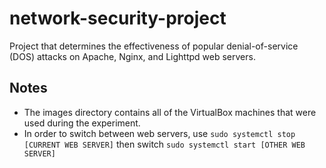 # network-security-project
Project that determines the effectiveness of popular denial-of-service (DOS) attacks on Apache, Nginx, and Lighttpd web servers.


## Notes
- The images directory contains all of the VirtualBox machines that were used during the experiment.
- In order to switch between web servers, use `sudo systemctl stop [CURRENT WEB SERVER]` then switch `sudo systemctl start [OTHER WEB SERVER]`
